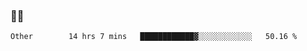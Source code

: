 ### 👨‍💻

<!--START_SECTION:waka-->

```text
Other        14 hrs 7 mins   ████████████▓░░░░░░░░░░░░   50.16 %
```

<!--END_SECTION:waka-->
